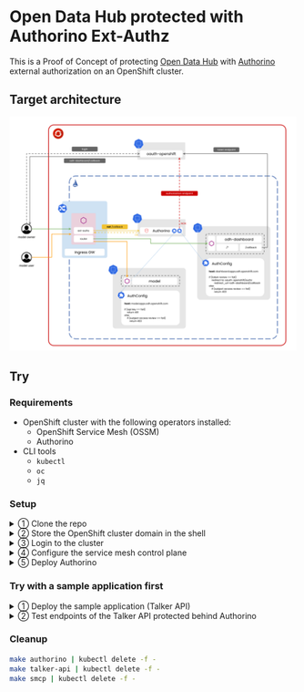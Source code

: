 # Open Data Hub protected with Authorino Ext-Authz

This is a Proof of Concept of protecting [Open Data Hub](https://opendatahub.io/) with [Authorino](https://github.com/kuadrant/authorino) external authorization on an OpenShift cluster.

## Target architecture

![Architecture](./architecture.png)

## Try

### Requirements

- OpenShift cluster with the following operators installed:
  - OpenShift Service Mesh (OSSM)
  - Authorino
- CLI tools
  - `kubectl`
  - `oc`
  - `jq`

### Setup

<details>
  <summary>① Clone the repo</summary>

  ```sh
  git clone git@github.com:bartoszmajsak/odh-authorino.git && cd odh-authorino
  ```
</details>

<details>
  <summary>② Store the OpenShift cluster domain in the shell</summary>

  <br/>

  > ⚠️ This step is important as well for other parts of the tutorial further below. Do not skip it.

  ```sh
  export CLUSTER_DOMAIN=gui-rhods.2hfs.s1.devshift.org
  ```
</details>

<details>
  <summary>③ Login to the cluster</summary>

  ```sh
  oc login --token=... --server=https://api.$CLUSTER_DOMAIN:6443
  ```
</details>

<details>
  <summary>④ Configure the service mesh control plane</summary>

  ```sh
  make smcp | kubectl apply -f -
  sleep 4 # to prevent kubectl wait from failing
  kubectl wait --for condition=Ready smcp/basic --timeout 300s -n istio-system
  ```
</details>

<details>
  <summary>⑤ Deploy Authorino</summary>

  ```sh
  make authorino | kubectl apply -f -
  ```

</details>

### Try with a sample application first

<details>
  <summary>① Deploy the sample application (Talker API)</summary>

  <br/>

  ```sh
  make talker-api | kubectl apply -f -
  ```
</details>

<details>
  <summary>② Test endpoints of the Talker API protected behind Authorino</summary>

  <br/>

  Try the API without an access token:

  ```sh
  curl https://talker-api.apps.$CLUSTER_DOMAIN -I --insecure
  # HTTP/2 401 
  # www-authenticate: Bearer realm="kubernetes-users"
  # x-ext-auth-reason: Access denied
  ```

  Try the API as the same user logged in to OpenShift cluster in the terminal:

  ```sh
  curl -H "Authorization: Bearer $(oc whoami -t)" https://talker-api.apps.$CLUSTER_DOMAIN -I --insecure
  # HTTP/2 200 
  # content-type: application/json
  # server: istio-envoy
  # ..
  ```

  _(Optional)_ Inspect the token:

  ```sh
  kubectl create -o json -f -<<EOF
  apiVersion: authentication.k8s.io/v1
  kind: TokenReview
  spec:
    token: $(oc whoami -t)
  EOF
  ```
  
</details>

### Cleanup

```sh
make authorino | kubectl delete -f -
make talker-api | kubectl delete -f -
make smcp | kubectl delete -f -
```
